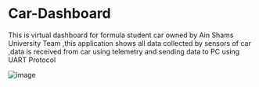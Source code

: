 # Car-Dashboard
This is virtual dashboard for formula student car owned by Ain Shams University Team ,this application shows all data collected by sensors of car ,data is received from car using telemetry and sending data to PC using UART Protocol 

![image](https://user-images.githubusercontent.com/103974340/197862088-59a972c4-1c8d-457b-9f78-e4430e3ce55e.png)

